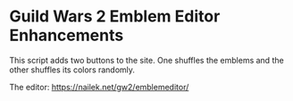 # Guild Wars 2 Emblem Editor Enhancements

This script adds two buttons to the site. One shuffles the emblems and the other shuffles its colors randomly.

The editor: <https://nailek.net/gw2/emblemeditor/>
